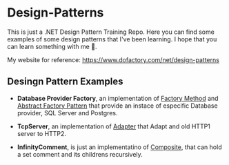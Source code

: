 # Design-Patterns

This is just a .NET Design Pattern Training Repo. Here you can find some examples of some design patterns that I've been learning.
I hope that you can learn something with me 🙂.

My website for reference: https://www.dofactory.com/net/design-patterns 

## Desingn Pattern Examples

- **Database Provider Factory**, an implementation of [Factory Method](https://www.dofactory.com/net/factory-method-design-pattern) and [Abstract Factory Pattern](https://www.dofactory.com/net/abstract-factory-design-pattern)
that provide an instace of especific Database provider, SQL Server and Postgres.

- **TcpServer**, an implementation of [Adapter](https://www.dofactory.com/net/adapter-design-pattern) that Adapt and old HTTP1 server to HTTP2.

- **InfinityComment**, is just an implementatino of [Composite](https://www.dofactory.com/net/composite-design-pattern), that can hold a set comment and its childrens recursively.
